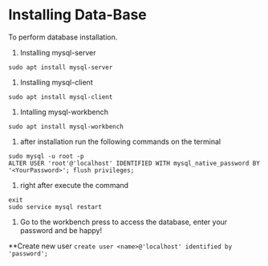 # Installing Data-Base 

To perform database installation.

1. Installing mysql-server
```
sudo apt install mysql-server
```

1. Installing mysql-client
```
sudo apt install mysql-client
```

1. Intalling mysql-workbench
```
sudo apt install mysql-workbench
```

1. after installation run the following commands on the terminal
```
sudo mysql -u root -p
ALTER USER 'root'@'localhost' IDENTIFIED WITH mysql_native_password BY '<YourPassword>'; flush privileges;
```

1. right after execute the command
```
exit
sudo service mysql restart
```

1. Go to the workbench press to access the database, enter your password and be happy!

**Create new user
```create user <name>@'localhost' identified by 'password';```

